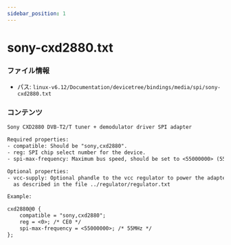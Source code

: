 ```yaml
---
sidebar_position: 1
---
```

# sony-cxd2880.txt

### ファイル情報

- パス: `linux-v6.12/Documentation/devicetree/bindings/media/spi/sony-cxd2880.txt`

### コンテンツ

```txt
Sony CXD2880 DVB-T2/T tuner + demodulator driver SPI adapter

Required properties:
- compatible: Should be "sony,cxd2880".
- reg: SPI chip select number for the device.
- spi-max-frequency: Maximum bus speed, should be set to <55000000> (55MHz).

Optional properties:
- vcc-supply: Optional phandle to the vcc regulator to power the adapter,
  as described in the file ../regulator/regulator.txt

Example:

cxd2880@0 {
	compatible = "sony,cxd2880";
	reg = <0>; /* CE0 */
	spi-max-frequency = <55000000>; /* 55MHz */
};

```
